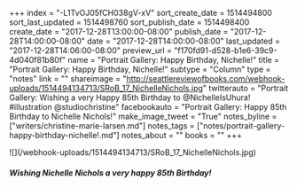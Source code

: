 +++
index = "-L1TvOJ05fCH038gV-xV"
sort_create_date = 1514494800
sort_last_updated = 1514498760
sort_publish_date = 1514498400
create_date = "2017-12-28T13:00:00-08:00"
publish_date = "2017-12-28T14:00:00-08:00"
date = "2017-12-28T14:00:00-08:00"
last_updated = "2017-12-28T14:06:00-08:00"
preview_url = "f170fd91-d528-b1e6-39c9-4d040f81b80f"
name = "Portrait Gallery: Happy Birthday, Nichelle!"
title = "Portrait Gallery: Happy Birthday, Nichelle!"
subtype = "Column"
type = "notes"
link = ""
shareimage = "http://seattlereviewofbooks.com/webhook-uploads/1514494134713/SRoB_17_NichelleNichols.jpg"
twitterauto = "Portrait Gallery: Wishing a very Happy 85th Birthday to @NichelleIsUhura!  #illustration @studiochristine"
facebookauto = "Portrait Gallery: Happy 85th Birthday to Nichelle Nichols!"
make_image_tweet = "True"
notes_byline = ["writers/christine-marie-larsen.md"]
notes_tags = ["notes/portrait-gallery-happy-birthday-nichelle!.md"]
notes_about = ""
books = ""
+++
<p class="image">![](/webhook-uploads/1514494134713/SRoB_17_NichelleNichols.jpg)</p>

<h5 class="noindent">Wishing Nichelle Nichols a very happy 85th Birthday!</h5>

